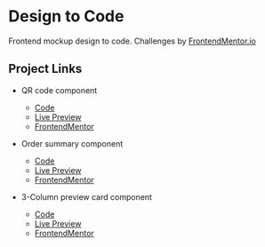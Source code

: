 # Design to Code

Frontend mockup design to code. Challenges by [FrontendMentor.io](https://www.frontendmentor.io/)

## Project Links

- QR code component
  - [Code](challenges/qr-code-component/)
  - [Live Preview](https://dyntbn.github.io/designs-to-code/challenges/qr-code-component/index.html)
  - [FrontendMentor](https://www.frontendmentor.io/solutions/responsive-qr-code-component-MHnYVdKYQ)

- Order summary component
  - [Code](challenges/order-summary-component/)
  - [Live Preview](https://dyntbn.github.io/designs-to-code/challenges/order-summary-component/index.html)
  - [FrontendMentor](https://www.frontendmentor.io/solutions/responsive-order-summary-component-pjTATBPxc)

- 3-Column preview card component
  - [Code](challenges/3-column-preview-card-component/)
  - [Live Preview](http://dyntbn.github.io/designs-to-code/challenges/3-column-preview-card-component/index.html)
  - [FrontendMentor](https://www.frontendmentor.io/solutions/responsive-3-column-preview-card-component-Da3kCy0Ie)
